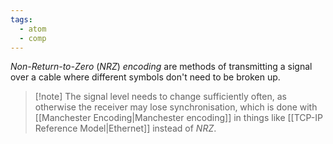 ```yaml
---
tags:
  - atom
  - comp
---
```

*Non-Return-to-Zero* (*NRZ*) *encoding* are methods of transmitting a signal over a cable where different symbols don't need to be broken up.

> [!note] The signal level needs to change sufficiently often, as otherwise the receiver may lose synchronisation, which is done with [[Manchester Encoding|Manchester encoding]] in things like [[TCP-IP Reference Model|Ethernet]] instead of *NRZ*.
